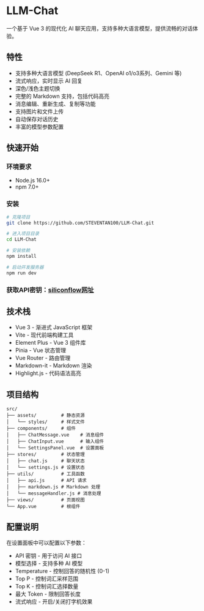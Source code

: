 # LLM-Chat
一个基于 Vue 3 的现代化 AI 聊天应用，支持多种大语言模型，提供流畅的对话体验。

## 特性

- 支持多种大语言模型 (DeepSeek R1、OpenAI o1/o3系列、Gemini 等)
- 流式响应，实时显示 AI 回复
- 深色/浅色主题切换
- 完整的 Markdown 支持，包括代码高亮
- 消息编辑、重新生成、复制等功能
- 支持图片和文件上传
- 自动保存对话历史
- 丰富的模型参数配置

## 快速开始

### 环境要求

- Node.js 16.0+
- npm 7.0+

### 安装

```bash
# 克隆项目
git clone https://github.com/STEVENTAN100/LLM-Chat.git

# 进入项目目录
cd LLM-Chat

# 安装依赖
npm install

# 启动开发服务器
npm run dev
```

### 获取API密钥：[siliconflow网址](https://siliconflow.cn/zh-cn/)

## 技术栈

- Vue 3 - 渐进式 JavaScript 框架
- Vite - 现代前端构建工具
- Element Plus - Vue 3 组件库
- Pinia - Vue 状态管理
- Vue Router - 路由管理
- Markdown-it - Markdown 渲染
- Highlight.js - 代码语法高亮

## 项目结构

```
src/
├── assets/         # 静态资源
│   └── styles/     # 样式文件
├── components/     # 组件
│   ├── ChatMessage.vue    # 消息组件
│   ├── ChatInput.vue      # 输入组件
│   └── SettingsPanel.vue  # 设置面板
├── stores/         # 状态管理
│   ├── chat.js     # 聊天状态
│   └── settings.js # 设置状态
├── utils/          # 工具函数
│   ├── api.js      # API 请求
│   ├── markdown.js # Markdown 处理
│   └── messageHandler.js # 消息处理
├── views/          # 页面视图
└── App.vue         # 根组件
```

## 配置说明

在设置面板中可以配置以下参数：

- API 密钥 - 用于访问 AI 接口
- 模型选择 - 支持多种 AI 模型
- Temperature - 控制回答的随机性 (0-1)
- Top P - 控制词汇采样范围
- Top K - 控制词汇选择数量
- 最大 Token - 限制回答长度
- 流式响应 - 开启/关闭打字机效果
